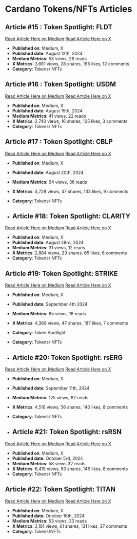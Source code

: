 # Cardano Tokens/NFTs Articles

## Article #15 : Token Spotlight: FLDT
[Read Article Here on Medium](https://medium.com/tap-in-with-taptools/token-spotlight-fldt-3718c67c485b)
[Read Article Here on X](https://x.com/TapTools/status/1823001240998965714)

- **Published on**: Medium, X
- **Published date**: August 12th, 2024
- **Medium Metrics**: 53 views, 29 reads
- **X Metrics**: 3,661 views, 28 shares, 165 likes, 12 comments  
- **Category**: Tokens/ NFTs

## Article #16 : Token Spotlight: USDM
[Read Article Here on Medium]( https://medium.com/tap-in-with-taptools/token-spotlight-usdm-71e00d66a35f)
[Read Article Here on X]( https://x.com/TapTools/status/1824194963728634112)

- **Published on**: Medium, X
- **Published date**: August 15th, 2024  
- **Medium Metrics**: 41 views, 22 reads
- **X Metrics**: 2,740 views, 16 shares, 105 likes, 3 comments  
- **Category**: Tokens/ NFTs

## Article #17 : Token Spotlight: CBLP
[Read Article Here on Medium]( https://medium.com/tap-in-with-taptools/token-spotlight-cblp-d08fc6cbda25)
[Read Article Here on X]( https://x.com/TapTools/status/1826008182583603509)

- **Published on**: Medium, X
- **Published date**: August 20th, 2024  
- **Medium Metrics**: 64 views, 36 reads
- **X Metrics**: 4,728 views, 47 shares, 133 likes, 9 comments
- **Category**: Tokens/ NFTs

- ## Article #18: Token Spotlight: CLARITY
[Read Article Here on Medium]( https://medium.com/tap-in-with-taptools/token-spotlight-clarity-51539908d85d)
[Read Article Here on X]( https://x.com/TapTools/status/1828856321682075830)

- **Published on**: Medium, X
- **Published date**: August 28rd, 2024  
- **Medium Metrics**: 31 views, 12 reads
- **X Metrics**: 2,884 views, 23 shares, 65 likes, 6 comments
- **Category**: Tokens/ NFTs

## Article #19: Token Spotlight: STRIKE
[Read Article Here on Medium]( https://medium.com/tap-in-with-taptools/token-spotlight-strike-a0d172a286e0)
[Read Article Here on X]( https://x.com/TapTools/status/1831445484503990331)

- **Published on**: Medium, X
- **Published date**: September 4th 2024
- **Medium Metrics**: 65 views, 18 reads
- **X Metrics**: 4,386 views, 47 shares, 187 likes, 7 comments
- **Category**: Token Spotlight
- **Category**: Tokens/ NFTs

- ## Article #20: Token Spotlight: rsERG
[Read Article Here on Medium]( https://medium.com/tap-in-with-taptools/token-spotlight-rserg-37c2457c8140)
[Read Article Here on X]( https://x.com/TapTools/status/1833903760848060509)

- **Published on**: Medium, X
- **Published date**: September 11th, 2024
- **Medium Metrics**: 125 views, 82 reads
- **X Metrics**: 4,516 views, 56 shares, 140 likes, 8 comments
- **Category**: Tokens/ NFTs

- ## Article #21: Token Spotlight: rsRSN
[Read Article Here on Medium]( https://medium.com/tap-in-with-taptools/token-spotlight-rsrsn-e1f18809b21d  )
[Read Article Here on X](https://x.com/TapTools/status/1842618289987698977  )

- **Published on**: Medium, X
- **Published date**: October 5rd, 2024
- **Medium Metrics**: 58 views,32 reads
- **X Metrics**: 6,419 views, 53 shares, 146 likes, 6 comments
- **Category**: Tokens/ NFTs

## Article #22: Token Spotlight: TITAN
[Read Article Here on Medium]( https://medium.com/tap-in-with-taptools/token-spotlight-titan-431bb78e3f30 )
[Read Article Here on X](https://x.com/TapTools/status/1846604521331441690 )

- **Published on**: Medium, X
- **Published date**: October 16th, 2024
- **Medium Metrics**: 53 views, 33 reads
- **X Metrics**: 3,181 views, 61 shares, 131 likes, 37 comments
- **Category**: Tokens/NFTs

